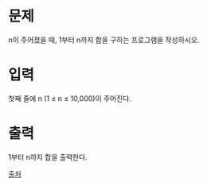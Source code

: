 # 문제

n이 주어졌을 때, 1부터 n까지 합을 구하는 프로그램을 작성하시오.

# 입력

첫째 줄에 n (1 ≤ n ≤ 10,000)이 주어진다.

# 출력

1부터 n까지 합을 출력한다.

[출처](https://www.acmicpc.net/problem/8393)
